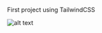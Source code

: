 First project using TailwindCSS<br>

![alt text](https://tailwindcss.com/_next/static/media/tailwindcss-mark.79614a5f61617ba49a0891494521226b.svg) 

